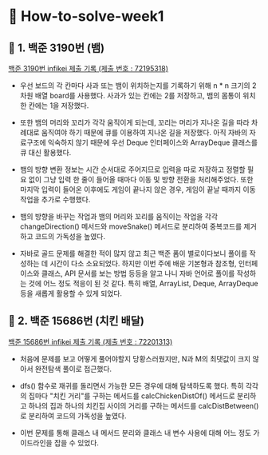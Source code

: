 # 💠 How-to-solve-week1

## 🐍 1. 백준 3190번 (뱀)

[백준 3190번 infikei 제출 기록 (제출 번호 : 72195318)](https://www.acmicpc.net/status?problem_id=3190&user_id=infikei)

- 우선 보드의 각 칸마다 사과 또는 뱀이 위치하는지를 기록하기 위해 n * n 크기의 2차원 배열 board를 사용했다. 사과가 있는 칸에는 2를 저장하고, 뱀의 몸통이 위치한 칸에는 1을 저장했다.

- 또한 뱀의 머리와 꼬리가 각각 움직이게 되는데, 꼬리는 머리가 지나온 길을 따라 차례대로 움직여야 하기 때문에 큐를 이용하여 지나온 길을 저장했다. 아직 자바의 자료구조에 익숙하지 않기 때문에 우선 Deque 인터페이스와 ArrayDeque 클래스를 큐 대신 활용했다.

- 뱀의 방향 변환 정보는 시간 순서대로 주어지므로 입력을 따로 저장하고 정렬할 필요 없이 그냥 입력 한 줄이 들어올 때마다 이동 및 방향 전환을 처리해주었다. 또한 마지막 입력이 들어온 이후에도 게임이 끝나지 않은 경우, 게임이 끝날 때까지 이동 작업을 추가로 수행했다.

- 뱀의 방향을 바꾸는 작업과 뱀의 머리와 꼬리를 움직이는 작업을 각각 changeDirection() 메서드와 moveSnake() 메서드로 분리하여 중복코드를 제거하고 코드의 가독성을 높였다.

- 자바로 골드 문제를 해결한 적이 많지 않고 최근 백준 폼이 별로이다보니 풀이를 작성하는 데 시간이 다소 소요되었다. 하지만 이번 주에 배운 기본형과 참조형, 인터페이스와 클래스, API 문서를 보는 방법 등등을 알고 나니 자바 언어로 풀이를 작성하는 것에 어느 정도 적응이 된 것 같다. 특히 배열, ArrayList, Deque, ArrayDeque 등을 새롭게 활용할 수 있게 되었다.

## 🍗 2. 백준 15686번 (치킨 배달)

[백준 15686번 infikei 제출 기록 (제출 번호 : 72201313)](https://www.acmicpc.net/status?problem_id=15686&user_id=infikei)

- 처음에 문제를 보고 어떻게 풀어야할지 당황스러웠지만, N과 M의 최댓값이 크지 않아서 완전탐색 풀이로 접근했다.

- dfs() 함수로 재귀를 돌리면서 가능한 모든 경우에 대해 탐색하도록 했다. 특히 각각의 집마다 "치킨 거리"를 구하는 메서드를 calcChickenDistOf() 메서드로 분리하고 하나의 집과 하나의 치킨집 사이의 거리를 구하는 메서드를 calcDistBetween()로 분리하여 코드의 가독성을 높였다.

- 이번 문제를 통해 클래스 내 메서드 분리와 클래스 내 변수 사용에 대해 어느 정도 가이드라인을 잡을 수 있었다.
